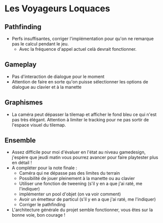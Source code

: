 # Les Voyageurs Loquaces

## Pathfinding
- Perfs insuffisantes, corriger l'implémentation pour qu'on ne remarque pas le calcul pendant le jeu.
    - Avec la fréquence d'appel actuel celà devrait fonctionner.

## Gameplay

- Pas d'interaction de dialogue pour le moment
- Attention de faire en sorte qu'on puisse sélectionner les options de dialogue au clavier et à la manette

## Graphismes
- La caméra peut dépasser la tilemap et afficher le fond bleu ce qui n'est pas très élégant. 
Attention à limiter le tracking pour ne pas sortir de l'espace visuel du tilemap.

## Ensemble
- Assez difficile pour moi d'évaluer en l'état au niveau gamedesign, j'espère que jeudi matin vous pourrez avancer pour faire playtester plus en détail !
- A compléter pour la note finale : 
    - Caméra qui ne dépasse pas des limites du terrain
    - Possibilité de jouer pleinement à la manette ou au clavier
    - Utiliser une fonction de tweening (s'il y en a que j'ai raté, me l'indiquer)
    - implémenter un pool d'objet (on va voir comment)
    - Avoir un émetteur de particul (s'il y en a que j'ai raté, me l'indiquer)
    - Corriger le pathfinding
- L'architecture générale du projet semble fonctionner, vous êtes sur la bonne voie, bon courage !